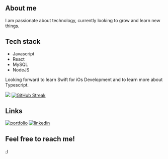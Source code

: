 
## About me
I am passionate about technology, currently looking to grow and learn new things.


##  Tech stack

- Javascript
- React
- MySQL
- NodeJS

Looking forward to learn Swift for iOs Development and to learn more about Typescript.

![](https://github-readme-stats.vercel.app/api/top-langs/?username=luqas31&theme=gruvbox&hide_border=false&include_all_commits=true&count_private=true&layout=compact)
[![GitHub Streak](https://streak-stats.demolab.com/?user=luqas31)](https://git.io/streak-stats)


## Links
[![portfolio](https://img.shields.io/badge/my_portfolio-000?style=for-the-badge&logo=ko-fi&logoColor=white)](https://www.lucasouza.com)
[![linkedin](https://img.shields.io/badge/linkedin-0A66C2?style=for-the-badge&logo=linkedin&logoColor=white)](https://www.linkedin.com/in/luqas31/)



## Feel free to reach me!

###### :)
